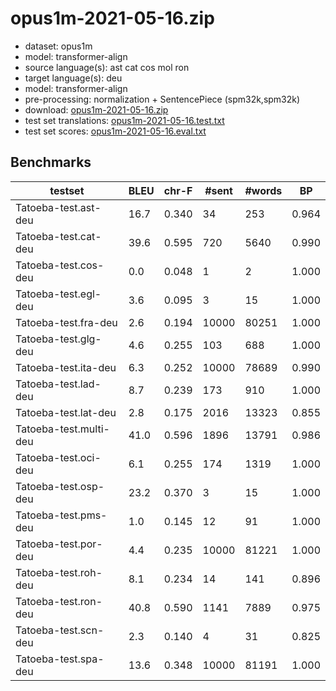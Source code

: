 # opus1m-2021-05-16.zip

* dataset: opus1m
* model: transformer-align
* source language(s): ast cat cos mol ron
* target language(s): deu
* model: transformer-align
* pre-processing: normalization + SentencePiece (spm32k,spm32k)
* download: [opus1m-2021-05-16.zip](https://object.pouta.csc.fi/Tatoeba-MT-models/itc-deu/opus1m-2021-05-16.zip)
* test set translations: [opus1m-2021-05-16.test.txt](https://object.pouta.csc.fi/Tatoeba-MT-models/itc-deu/opus1m-2021-05-16.test.txt)
* test set scores: [opus1m-2021-05-16.eval.txt](https://object.pouta.csc.fi/Tatoeba-MT-models/itc-deu/opus1m-2021-05-16.eval.txt)

## Benchmarks

| testset | BLEU  | chr-F | #sent | #words | BP |
|---------|-------|-------|-------|--------|----|
| Tatoeba-test.ast-deu 	| 16.7 	| 0.340 	| 34 	| 253 	| 0.964 |
| Tatoeba-test.cat-deu 	| 39.6 	| 0.595 	| 720 	| 5640 	| 0.990 |
| Tatoeba-test.cos-deu 	| 0.0 	| 0.048 	| 1 	| 2 	| 1.000 |
| Tatoeba-test.egl-deu 	| 3.6 	| 0.095 	| 3 	| 15 	| 1.000 |
| Tatoeba-test.fra-deu 	| 2.6 	| 0.194 	| 10000 	| 80251 	| 1.000 |
| Tatoeba-test.glg-deu 	| 4.6 	| 0.255 	| 103 	| 688 	| 1.000 |
| Tatoeba-test.ita-deu 	| 6.3 	| 0.252 	| 10000 	| 78689 	| 0.990 |
| Tatoeba-test.lad-deu 	| 8.7 	| 0.239 	| 173 	| 910 	| 1.000 |
| Tatoeba-test.lat-deu 	| 2.8 	| 0.175 	| 2016 	| 13323 	| 0.855 |
| Tatoeba-test.multi-deu 	| 41.0 	| 0.596 	| 1896 	| 13791 	| 0.986 |
| Tatoeba-test.oci-deu 	| 6.1 	| 0.255 	| 174 	| 1319 	| 1.000 |
| Tatoeba-test.osp-deu 	| 23.2 	| 0.370 	| 3 	| 15 	| 1.000 |
| Tatoeba-test.pms-deu 	| 1.0 	| 0.145 	| 12 	| 91 	| 1.000 |
| Tatoeba-test.por-deu 	| 4.4 	| 0.235 	| 10000 	| 81221 	| 1.000 |
| Tatoeba-test.roh-deu 	| 8.1 	| 0.234 	| 14 	| 141 	| 0.896 |
| Tatoeba-test.ron-deu 	| 40.8 	| 0.590 	| 1141 	| 7889 	| 0.975 |
| Tatoeba-test.scn-deu 	| 2.3 	| 0.140 	| 4 	| 31 	| 0.825 |
| Tatoeba-test.spa-deu 	| 13.6 	| 0.348 	| 10000 	| 81191 	| 1.000 |

